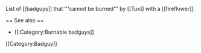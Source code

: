 List of [[badguys]] that '''cannot be burned''' by [[Tux]] with a [[fireflower]].

== See also ==

* [[:Category:Burnable badguys]]

[[Category:Badguy]]
